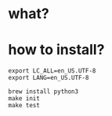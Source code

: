 # what?

# how to install?
```
export LC_ALL=en_US.UTF-8
export LANG=en_US.UTF-8

brew install python3
make init
make test

```